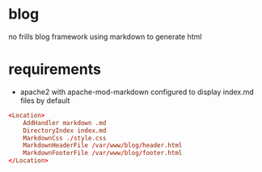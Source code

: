 # blog
no frills blog framework using markdown to generate html

# requirements
* apache2 with apache-mod-markdown configured to display index.md files by default
```/etc/apache2/mods-enabled/markdown.conf
<Location>               
    AddHandler markdown .md                        
    DirectoryIndex index.md                     
    MarkdownCss ./style.css                 
    MarkdownHeaderFile /var/www/blog/header.html   
    MarkdownFooterFile /var/www/blog/footer.html                                                   
</Location>    
```
